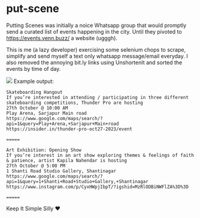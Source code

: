 # put-scene
Putting Scenes was initially a noice Whatsapp group that would promptly send a curated list of events happening in the city. 
Until they pivoted to https://events.venn.buzz/ a website (ugggh). 

This is me (a lazy developer) exercising some selenium chops to scrape, simplify and send myself a text only whatsapp message/email everyday.
I also removed the annoying bit.ly links using UnshortenIt and sorted the events by time of day.

![](https://vv-event-video.s3.us-east-1.amazonaws.com/2027f0251e84e22d02c594686f4e6718.png?response-content-disposition=inline&X-Amz-Security-Token=IQoJb3JpZ2luX2VjEFQaCmFwLXNvdXRoLTEiRzBFAiEA2hyJ7dHKOcjVrndhBy8M%2BOG2MX9JBdaM3IOYBMCm0H4CIB9cGYcrqtEKlbrD%2FjzYnyevOlIjZWS49V3IXams2J4IKuQCCH0QAhoMMTAzMzA0OTYzMzg1IgxW%2FzQefFm6vkYbGH4qwQIUzuH7iIeQUQ5zrYXXXCrVnI1g%2FQUOOn%2BI9P3PIZ6R93JD8QtPO%2B0m7A0MFr1K%2F4D6hiCGk47%2FKiinS%2BAxv5MZqN0qMnoGCSGvg7hkXLf7Xr25%2F0N%2FVz%2FLD%2BL5LvnEtKpzLV5z2uWwyt5sOpzk17DqzQZu72aE%2F1XNAksYo%2Fh%2BHbYHzNHMotFO0PE4o0Nu4zrRh9qDRBbvKNXVfPGk98DbmnsrN3TWPJO%2Ftv8J5EaVeTgz8y0YqEoN66BL9MzcSaOPKFPrNoMJAbx4%2Fpr7BWeTYpMNjh9Qk%2FAEP3elkKLNAwtjM3wEbP8zUS70x3D6FtdnnOu1CyAZk6feUXHmNRUxwghnRtnKuepunhM3wY2HRNj25OubWa%2FGaSBTYgZwmcLF514lTlEmL088SHv7ULyyrsKpp9DU2SxACcSg0nbwFOUwkYXrqQY6swLTx%2FfQ7QyFwfr7gYasphUCuO8nL%2FQVW9oYyvmbK%2FmcKvV7EiNh0bjiR%2F3%2FXavXh7GqYI17WxlU%2FoTo%2BKeLM6xY2lw%2BIf1JBfgvxJ05D4BYOP66vjjl%2B7ioBI5uHMU6%2FniYoYnTdEgYnpikeJlF8dm%2BW6iY8qA9jM8G%2FWIWL4AuMIwkS2mkrp%2FQfBbhOPi3LnXlnX5CkEjGhkNHaGsruPxMdUtA3Ag0Vcr%2FcyeUUyuVKxksxCK%2BgCWKDQXH%2BNPtLpLQti%2FcWbd4gZbvFTdMm4JpGkZpCIsPZiFGPwuvjxK1MzDM%2FfjdsTrtUyVdLgiJHKEBC4%2FEkGChkQgSFua0HYL%2B4rSPDw2s6%2FCeyh2d3ogjO5XVJg4jmEb1CdReR4bqx%2FSFPqqcdOeNBowTMdqCwjteZ73F&X-Amz-Algorithm=AWS4-HMAC-SHA256&X-Amz-Date=20231026T194951Z&X-Amz-SignedHeaders=host&X-Amz-Expires=300&X-Amz-Credential=ASIARQDLUUU43NSNDVEB%2F20231026%2Fus-east-1%2Fs3%2Faws4_request&X-Amz-Signature=24eaad1f09612c6fe03f09d53c20f1b90b71c407abb7a00a84b6feaf3155c796)
Example output:
```
Skateboarding Hangout
If you’re interested in attending / participating in three different skateboarding competitions, Thunder Pro are hosting
27th October @ 10:00 AM
Play Arena, Sarjapur Main road
https://www.google.com/maps/search/?api=1&query=Play+Arena,+Sarjapur+Main+road
https://insider.in/thunder-pro-oct27-2023/event

=====

Art Exhibition: Opening Show
If you’re interest in an art show exploring themes & feelings of faith & patience, artist Kapila Nahendar is hosting
27th October @ 5:00 PM
1 Shanti Road Studio Gallery, Shantinagar
https://www.google.com/maps/search/?api=1&query=1+Shanti+Road+Studio+Gallery,+Shantinagar
https://www.instagram.com/p/CyxHWpjIbpT/?igshid=MzRlODBiNWFlZA%3D%3D

=====
```


Keep It Simple Silly ❤️
